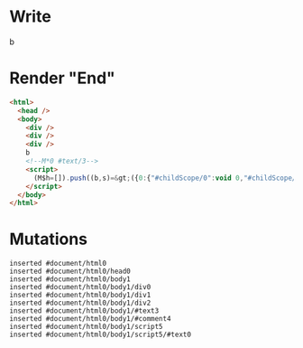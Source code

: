 # Write
  <div></div><div></div><div></div>b<!M*0 #text/3><script>(M$h=[]).push((b,s)=>({0:{"#childScope/0":void 0,"#childScope/1":void 0,"#childScope/2":void 0}}),[])</script>


# Render "End"
```html
<html>
  <head />
  <body>
    <div />
    <div />
    <div />
    b
    <!--M*0 #text/3-->
    <script>
      (M$h=[]).push((b,s)=&gt;({0:{"#childScope/0":void 0,"#childScope/1":void 0,"#childScope/2":void 0}}),[])
    </script>
  </body>
</html>
```

# Mutations
```
inserted #document/html0
inserted #document/html0/head0
inserted #document/html0/body1
inserted #document/html0/body1/div0
inserted #document/html0/body1/div1
inserted #document/html0/body1/div2
inserted #document/html0/body1/#text3
inserted #document/html0/body1/#comment4
inserted #document/html0/body1/script5
inserted #document/html0/body1/script5/#text0
```